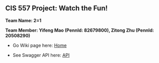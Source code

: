 <h2>CIS 557 Project: Watch the Fun!</h2>

<b>Team Name: 2=1 </b>

<b> Team Member: Yifeng Mao (PennId: 82679800), Zitong Zhu (PennId: 20508290) </b>

* Go Wiki page here: [Home](https://github.com/cis557/cis557-project-photo-sharing-social-network-app-2-1team/wiki)

* See Swagger API here: [API](swagger.json)
